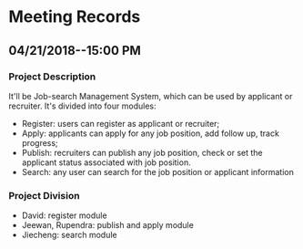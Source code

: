 # Meeting Records

## 04/21/2018--15:00 PM
### Project Description
It'll be Job-search Management System, which can be used by applicant or recruiter. It's divided into four modules:
- Register: users can register as applicant or recruiter;
- Apply: applicants can apply for any job position, add follow up, track progress;
- Publish: recruiters can publish any job position, check or set the applicant status associated with job position.
- Search: any user can search for the job position or applicant information

### Project Division
- David: register module
- Jeewan, Rupendra: publish and apply module
- Jiecheng: search module
